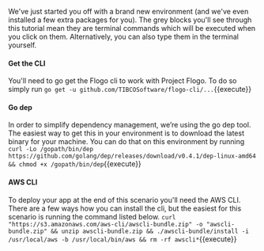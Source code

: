 We've just started you off with a brand new environment (and we've even installed a few extra packages for you). The grey blocks you'll see through this tutorial mean they are terminal commands which will be executed when you click on them. Alternatively, you can also type them in the terminal yourself. 

#### Get the CLI
You'll need to go get the Flogo cli to work with Project Flogo. To do so simply run `go get -u github.com/TIBCOSoftware/flogo-cli/...`{{execute}}

#### Go dep
In order to simplify dependency management, we’re using the go dep tool. The easiest way to get this in your environment is to download the latest binary for your machine. You can do that on this environment by running `curl -Lo /gopath/bin/dep https://github.com/golang/dep/releases/download/v0.4.1/dep-linux-amd64 && chmod +x /gopath/bin/dep`{{execute}}

#### AWS CLI
To deploy your app at the end of this scenario you'll need the AWS CLI. There are a few ways how you can install the cli, but the easiest for this scenario is running the command listed below.
`curl "https://s3.amazonaws.com/aws-cli/awscli-bundle.zip" -o "awscli-bundle.zip" && unzip awscli-bundle.zip && ./awscli-bundle/install -i /usr/local/aws -b /usr/local/bin/aws && rm -rf awscli*`{{execute}}